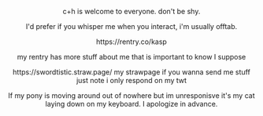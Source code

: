 <p align="center">c+h is welcome to everyone. don't be shy.</p>

<p align="center">I'd prefer if you whisper me when you interact, i'm usually offtab.</p>

<p align="center">https://rentry.co/kasp</p>

<p align="center">my rentry has more stuff about me that is important to know I suppose</p>

<p align="center"> https://swordtistic.straw.page/ my strawpage if you wanna send me stuff just note i only respond on my twt</p>

<p align="center">If my pony is moving around out of nowhere but im unresponisve it's my cat laying down on my keyboard. I apologize in advance.</p>

